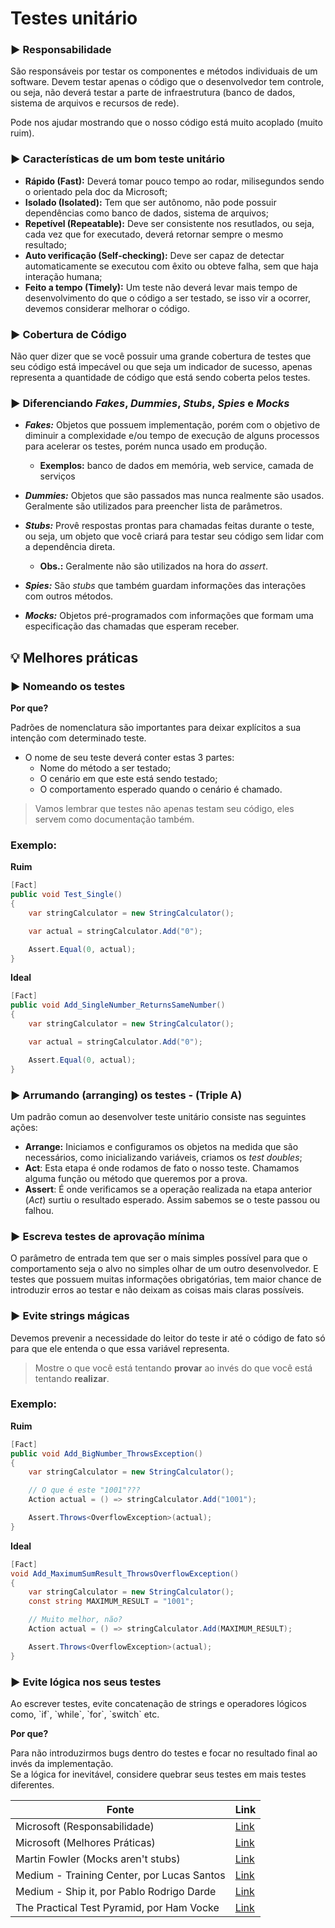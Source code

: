 # Testes unitário

### :arrow_forward: Responsabilidade
São responsáveis por testar os componentes e métodos individuais de um software.
Devem testar apenas o código que o desenvolvedor tem controle, ou seja, não deverá testar a parte de infraestrutura (banco de dados, sistema de arquivos e recursos de rede).

Pode nos ajudar mostrando que o nosso código está muito acoplado (muito ruim).

### :arrow_forward: Características de um bom teste unitário
- **Rápido (Fast):** Deverá tomar pouco tempo ao rodar, milisegundos sendo o orientado pela doc da Microsoft;
- **Isolado (Isolated):** Tem que ser autônomo, não pode possuir dependências como banco de dados, sistema de arquivos;
- **Repetível (Repeatable):** Deve ser consistente nos resutlados, ou seja, cada vez que for executado, deverá retornar sempre o mesmo resultado;
- **Auto verificação (Self-checking):** Deve ser capaz de detectar automaticamente se executou com êxito ou obteve falha, sem que haja interação humana;
- **Feito a tempo (Timely):** Um teste não deverá levar mais tempo de desenvolvimento do que o código a ser testado, se isso vir a ocorrer, devemos considerar melhorar o código.

### :arrow_forward: Cobertura de Código
Não quer dizer que se você possuir uma grande cobertura de testes que seu código está impecável ou que seja um indicador de sucesso, apenas representa a quantidade de código que está sendo coberta pelos testes.

### :arrow_forward: Diferenciando *Fakes*, *Dummies*, *Stubs*, *Spies* e *Mocks*
- ***Fakes:*** Objetos que possuem implementação, porém com o objetivo de diminuir a complexidade e/ou tempo de execução de alguns processos para acelerar os testes, porém nunca usado em produção. 
  * **Exemplos:** banco de dados em memória, web service, camada de serviços

- ***Dummies:*** Objetos que são passados mas nunca realmente são usados. Geralmente são utilizados para preencher lista de parâmetros.

- ***Stubs:*** Provê respostas prontas para chamadas feitas durante o teste, ou seja, um objeto que você criará para testar seu código sem lidar com a dependência direta.
  * **Obs.:** Geralmente não são utilizados na hora do *assert*.</p>

- ***Spies:*** São *stubs* que também guardam informações das interações com outros métodos.

- ***Mocks:*** Objetos pré-programados com informações que formam uma especificação das chamadas que esperam receber.

## :bulb: Melhores práticas

### :arrow_forward: Nomeando os testes
**Por que?**
<p>Padrões de nomenclatura são importantes para deixar explícitos a sua intenção com determinado teste.</p>

- O nome de seu teste deverá conter estas 3 partes:
  - Nome do método a ser testado;
  - O cenário em que este está sendo testado;
  - O comportamento esperado quando o cenário é chamado.
  
> Vamos lembrar que testes não apenas testam seu código, eles servem como documentação também.

### Exemplo:
**Ruim**
```csharp
[Fact]
public void Test_Single()
{
    var stringCalculator = new StringCalculator();

    var actual = stringCalculator.Add("0");

    Assert.Equal(0, actual);
}
```
**Ideal**
```csharp
[Fact]
public void Add_SingleNumber_ReturnsSameNumber()
{
    var stringCalculator = new StringCalculator();

    var actual = stringCalculator.Add("0");

    Assert.Equal(0, actual);
}
```

### :arrow_forward: Arrumando (arranging) os testes - (Triple A)
Um padrão comun ao desenvolver teste unitário consiste nas seguintes ações:
- **Arrange:** Iniciamos e configuramos os objetos na medida que são necessários, como inicializando variáveis, criamos os *test doubles*;
- **Act**: Esta etapa é onde rodamos de fato o nosso teste. Chamamos alguma função ou método que queremos por a prova.
- **Assert**: É onde verificamos se a operação realizada na etapa anterior (*Act*) surtiu o resultado esperado. Assim sabemos se o teste passou ou falhou.

### :arrow_forward: Escreva testes de aprovação mínima
O parâmetro de entrada tem que ser o mais simples possível para que o comportamento seja o alvo no simples olhar de um outro desenvolvedor.
E testes que possuem muitas informações obrigatórias, tem maior chance de introduzir erros ao testar e não deixam as coisas mais claras possíveis.

### :arrow_forward: Evite strings mágicas
Devemos prevenir a necessidade do leitor do teste ir até o código de fato só para que ele entenda o que essa variável representa.
> Mostre o que você está tentando **provar** ao invés do que você está tentando **realizar**.

### Exemplo:
**Ruim**
```csharp
[Fact]
public void Add_BigNumber_ThrowsException()
{
    var stringCalculator = new StringCalculator();

    // O que é este "1001"???
    Action actual = () => stringCalculator.Add("1001");

    Assert.Throws<OverflowException>(actual);
}
```

**Ideal**
```csharp
[Fact]
void Add_MaximumSumResult_ThrowsOverflowException()
{
    var stringCalculator = new StringCalculator();
    const string MAXIMUM_RESULT = "1001";

    // Muito melhor, não?
    Action actual = () => stringCalculator.Add(MAXIMUM_RESULT);

    Assert.Throws<OverflowException>(actual);
}
```

### :arrow_forward: Evite lógica nos seus testes
<p>Ao escrever testes, evite concatenação de strings e operadores lógicos como, `if`, `while`, `for`, `switch` etc.</p>

**Por que?**
<p>Para não introduzirmos bugs dentro do testes e focar no resultado final ao invés da implementação.<br>
Se a lógica for inevitável, considere quebrar seus testes em mais testes diferentes.</p>

| Fonte | Link |
| ----- | ---- |
| Microsoft (Responsabilidade)  | [Link](https://docs.microsoft.com/en-us/dotnet/core/testing/?pivots=xunit) |
| Microsoft (Melhores Práticas) | [Link](https://docs.microsoft.com/en-us/dotnet/core/testing/unit-testing-best-practices) |
| Martin Fowler (Mocks aren't stubs) | [Link](https://martinfowler.com/articles/mocksArentStubs.html) |
| Medium - Training Center, por Lucas Santos | [Link](https://medium.com/trainingcenter/testes-unit%C3%A1rios-mocks-stubs-spies-e-todas-essas-palavras-dif%C3%ADceis-f2765ac87cc8)
| Medium - Ship it, por Pablo Rodrigo Darde | [Link](https://medium.com/rd-shipit/test-doubles-mocks-stubs-fakes-spies-e-dummies-a5cdafcd0daf) |
| The Practical Test Pyramid, por Ham Vocke | [Link](https://martinfowler.com/articles/practical-test-pyramid.html) |

